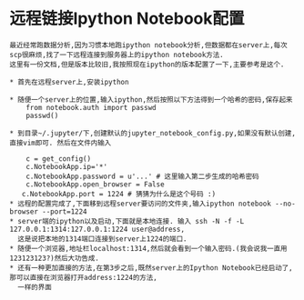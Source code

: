 远程链接Ipython Notebook配置
====
    最近经常跑数据分析,因为习惯本地跑ipython notebook分析,但数据都在server上,每次scp很麻烦,找了一下远程连接到服务器上的ipython notebook方法.
    这里有一份文档,但是版本比较旧,我按照现在ipython的版本配置了一下,主要参考是这个.
    
    * 首先在远程server上,安装ipython

    * 随便一个server上的位置,输入ipython,然后按照以下方法得到一个哈希的密码,保存起来 
        from notebook.auth import passwd 
        passwd() 

    * 到目录~/.jupyter/下,创建默认的jupyter_notebook_config.py,如果没有默认创建,直接vim即可. 然后在文件内输入

        c = get_config()
        c.NotebookApp.ip='*'
        c.NotebookApp.password = u'...' # 这里输入第二步生成的哈希密码
        c.NotebookApp.open_browser = False
       c.NotebookApp.port = 1224 # 猜猜为什么是这个号码 :)
    * 远程的配置完成了,下面移到远程server要访问的文件夹,输入ipython notebook --no-browser --port=1224
    * server端的ipython以及启动,下面就是本地连接. 输入 ssh -N -f -L 127.0.0.1:1314:127.0.0.1:1224 user@address,
      这是说把本地的1314端口连接到server上1224的端口.
    * 随便一个浏览器,地址栏localhost:1314,然后就会看到一个输入密码.(我会说我一直用123123123?)然后大功告成.
    * 还有一种更加直接的方法,在第3步之后,既然server上的Ipython Notebook已经启动了,那可以直接在浏览器打开address:1224的方法,
      一样的界面
